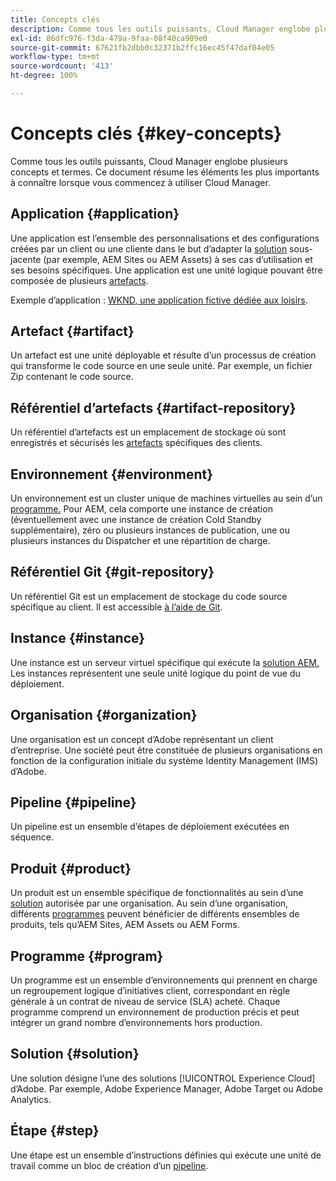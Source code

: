 ```yaml
---
title: Concepts clés
description: Comme tous les outils puissants, Cloud Manager englobe plusieurs concepts et termes. Ce document résume les éléments les plus importants à connaître lorsque vous commencez à utiliser Cloud Manager.
exl-id: 86dfc976-f3da-479a-9faa-08f40ca909e0
source-git-commit: 67621fb2dbb0c32371b2ffc16ec45f47daf04e05
workflow-type: tm+mt
source-wordcount: '413'
ht-degree: 100%

---
```



# Concepts clés {#key-concepts}

Comme tous les outils puissants, Cloud Manager englobe plusieurs concepts et termes. Ce document résume les éléments les plus importants à connaître lorsque vous commencez à utiliser Cloud Manager.

## Application {#application}

Une application est l’ensemble des personnalisations et des configurations créées par un client ou une cliente dans le but d’adapter la [solution](#solution) sous-jacente (par exemple, AEM Sites ou AEM Assets) à ses cas d’utilisation et ses besoins spécifiques. Une application est une unité logique pouvant être composée de plusieurs [artefacts](#artifact).

Exemple d’application : [WKND, une application fictive dédiée aux loisirs](https://experienceleague.adobe.com/docs/experience-manager-learn/getting-started-wknd-tutorial-develop/overview.html?lang=fr).

## Artefact {#artifact}

Un artefact est une unité déployable et résulte d’un processus de création qui transforme le code source en une seule unité. Par exemple, un fichier Zip contenant le code source.

## Référentiel d’artefacts {#artifact-repository}

Un référentiel d’artefacts est un emplacement de stockage où sont enregistrés et sécurisés les [artefacts](#artifact) spécifiques des clients.

## Environnement {#environment}

Un environnement est un cluster unique de machines virtuelles au sein d’un [programme.](#program) Pour AEM, cela comporte une instance de création (éventuellement avec une instance de création Cold Standby supplémentaire), zéro ou plusieurs instances de publication, une ou plusieurs instances du Dispatcher et une répartition de charge.

## Référentiel Git {#git-repository}

Un référentiel Git est un emplacement de stockage du code source spécifique au client. Il est accessible [à l’aide de Git](https://git-scm.com).

## Instance {#instance}

Une instance est un serveur virtuel spécifique qui exécute la [solution AEM.](#solution) Les instances représentent une seule unité logique du point de vue du déploiement.

## Organisation {#organization}

Une organisation est un concept d’Adobe représentant un client d’entreprise. Une société peut être constituée de plusieurs organisations en fonction de la configuration initiale du système Identity Management (IMS) d’Adobe.

## Pipeline {#pipeline}

Un pipeline est un ensemble d’étapes de déploiement exécutées en séquence.

## Produit {#product}

Un produit est un ensemble spécifique de fonctionnalités au sein d’une [solution](#solution) autorisée par une organisation. Au sein d’une organisation, différents [programmes](#program) peuvent bénéficier de différents ensembles de produits, tels qu’AEM Sites, AEM Assets ou AEM Forms.

## Programme {#program}

Un programme est un ensemble d’environnements qui prennent en charge un regroupement logique d’initiatives client, correspondant en règle générale à un contrat de niveau de service (SLA) acheté. Chaque programme comprend un environnement de production précis et peut intégrer un grand nombre d’environnements hors production.

## Solution {#solution}

Une solution désigne l’une des solutions [!UICONTROL Experience Cloud] d’Adobe. Par exemple, Adobe Experience Manager, Adobe Target ou Adobe Analytics.

## Étape {#step}

Une étape est un ensemble d’instructions définies qui exécute une unité de travail comme un bloc de création d’un [pipeline](#pipeline).
